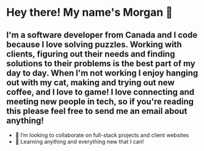 #                                                            Hey there! My name's Morgan 👋

## I'm a software developer from Canada and I code because I love solving puzzles. Working with clients, figuring out their needs and finding solutions to their problems is the best part of my day to day. When I'm not working I enjoy hanging out with my cat, making and trying out new coffee, and I love to game! I love connecting and meeting new people in tech, so if you're reading this please feel free to send me an email about anything!
     
- 👯 I’m looking to collaborate on full-stack projects and client websites
- 🤔 Learning anything and everything new that I can!

